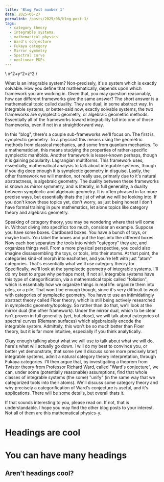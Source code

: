 ```yaml
---
title: 'Blog Post number 1'
date: 2025-06-27
permalink: /posts/2025/06/blog-post-1/
tags:
  - category theory
  - integrable systems
  - mathematical physics
  - Ward's conjecture
  - Fukaya category
  - Mirror symmetry
  - Spectral curve
  - nonlinear PDEs
---
```

\\ x^2+y^2=z^2 \\

What is an integrable system? Non-precisely, it's a system which is exactly solvable. How you define that mathematically, depends upon which framework you are working in. Given that, you may question reasonably, how can different frameworks give the same answer? The short answer is a mathematical topic called duality. They are dual, in some abstract way. In integrable systems, or better-said now, exactly solvable systems, the two frameworks are symplectic geometry, or algebraic geometric methods. Essentially all of the frameworks toward integrability fall into one of those frameworks, even if not in a straightforward way. 

In this "blog", there's a couple sub-frameworks we'll focus on. The first is, symplectic geometry. To a physicist this means using the geometric methods from classical mechanics, and some from quantum mechanics. To a mathematician, this means studying the properties of rather-specific symplectic manifolds. Another framework is lesser-known perhaps, though it is gaining popularity: Lagrangian multiforms. This framework uses, essentially, mathematical analysis to talk about integrable systems, though if you dig deep enough it is symplectic geometry in disguise. Lastly, the other framework we will mention, not really use, primarly due to it's natural abstractness, is algebraic geometry. The duality between these frameworks is known as mirror symmetry, and is literally, in full generality, a duality between symplectic and algebraic geometry. It is often phrased in far more precise ways, but essentially thats the jist of what we will be looking into. If you don't know these topics yet, don't worry, as just being honest I don't have formal training in pure mathematics, let alone topics like category theory and algebraic geometry.

Speaking of category theory, you may be wondering where that will come in. Without diving into specifics too much, consider an example. Suppose you have some boxes. Cardboard boxes. You have a bunch of toys, or maybe tools. You label the boxes and put the toys into the different boxes. Now each box separates the tools into which "category" they are, and organizes things well. From a more physical perspective, you could also imagine dissassembling the toys, or tools, into their atoms. At that point, the categories kind-of morph into eachother, and you're left with just "atom" categories. That's essentially what we'll use category theory for. Specifically, we'll look at the symplectic geometry of integrable systems. I'll do my best to argue why perhaps most, if not all, integrable systems have this type of categorification, via a mathematical topic called "foliation", which is essentially how we organize things in real life: organize them into piles, or a pile. That won't be enough though, since it's very difficult to work with categories of symplectic geometry. You have to use an intimidatingly abstract theory called Floer theory, which is still being actively researched in symplectic geometry/topology. So rather than do that, we'll look at the mirror dual (the other framework). Under the mirror dual, which to be clear isn't proven in full generality (yet, but close), we will talk about categories of spectral curves (Riemann surfaces) which algebraically encode the integrable system. Admittely, this won't be so much better than Floer theory, but it is far more intuitive, especially if you think analytically. 

Okay enough talking about what we will use to talk about what we will do, here's what will actually go down. I will do my best to convince you, or better yet demonstrate, that some (we'll discuss some more precisely later) integrable systems, admit a natural category theory interpretation, through Fukaya categories. I'll then argue that, by investigating a theorem from Twistor theory from Professor Richard Ward, called "Ward's conjecture", we can, under some (potentially reasonable) assumptions, find that whole classes of integrable systems (the some) "unify" (in the same way that we categorized tools into their atoms). We'll discuss some category theory and why precisely a categorification of Ward's conjecture is useful, and it's applications. There will be some details, but overall thats it. 

If that sounds interesting to you, please read on. If not, that is understandable. I hope you may find the other blog posts to your interest. Not all of them are this mathematical physics-y. 

Headings are cool
======

You can have many headings
======

Aren't headings cool?
------
